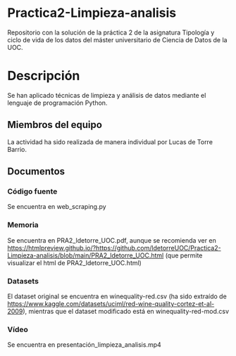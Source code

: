 # Practica2-Limpieza-analisis

Repositorio con la solución de la práctica 2 de la asignatura Tipología y ciclo de vida de los datos del máster universitario de Ciencia de Datos de la UOC.

# Descripción

Se han aplicado técnicas de limpieza y análisis de datos mediante el lenguaje de programación Python.

## Miembros del equipo

La actividad ha sido realizada de manera individual por Lucas de Torre Barrio.

## Documentos

### Código fuente
  Se encuentra en web_scraping.py
### Memoria
  Se encuentra en PRA2_ldetorre_UOC.pdf, aunque se recomienda ver en https://htmlpreview.github.io/?https://github.com/ldetorreUOC/Practica2-Limpieza-analisis/blob/main/PRA2_ldetorre_UOC.html (que permite visualizar el html de PRA2_ldetorre_UOC.html)
### Datasets
  El dataset original se encuentra en winequality-red.csv (ha sido extraído de https://www.kaggle.com/datasets/uciml/red-wine-quality-cortez-et-al-2009), mientras que el dataset modificado está en winequality-red-mod.csv  
### Vídeo
  Se encuentra en presentación_limpieza_analisis.mp4
